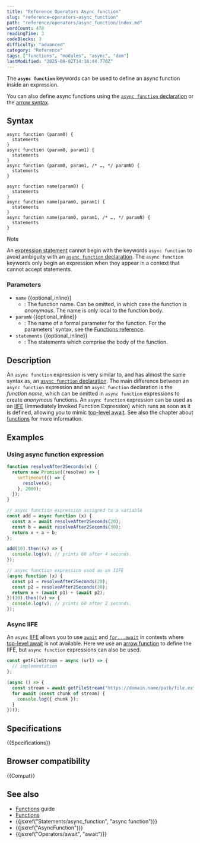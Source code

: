 ```yaml
---
title: "Reference Operators Async_function"
slug: "reference-operators-async_function"
path: "reference/operators/async_function/index.md"
wordCount: 478
readingTime: 3
codeBlocks: 3
difficulty: "advanced"
category: "Reference"
tags: ["functions", "modules", "async", "dom"]
lastModified: "2025-08-02T14:16:44.770Z"
---
```



The **`async function`** keywords can be used to define an async function inside an expression.

You can also define async functions using the [`async function` declaration](/en-US/docs/Web/JavaScript/Reference/Statements/async_function) or the [arrow syntax](/en-US/docs/Web/JavaScript/Reference/Functions/Arrow_functions).

## Syntax

```js-nolint
async function (param0) {
  statements
}
async function (param0, param1) {
  statements
}
async function (param0, param1, /* …, */ paramN) {
  statements
}

async function name(param0) {
  statements
}
async function name(param0, param1) {
  statements
}
async function name(param0, param1, /* …, */ paramN) {
  statements
}
```

> [!NOTE]
> An [expression statement](/en-US/docs/Web/JavaScript/Reference/Statements/Expression_statement) cannot begin with the keywords `async function` to avoid ambiguity with an [`async function` declaration](/en-US/docs/Web/JavaScript/Reference/Statements/async_function). The `async function` keywords only begin an expression when they appear in a context that cannot accept statements.

### Parameters

- `name` {{optional_inline}}
  - : The function name. Can be omitted, in which case the function is _anonymous_. The name is only local to the function body.
- `paramN` {{optional_inline}}
  - : The name of a formal parameter for the function. For the parameters' syntax, see the [Functions reference](/en-US/docs/Web/JavaScript/Guide/Functions#function_parameters).
- `statements` {{optional_inline}}
  - : The statements which comprise the body of the function.

## Description

An `async function` expression is very similar to, and has almost the same syntax as, an [`async function` declaration](/en-US/docs/Web/JavaScript/Reference/Statements/async_function). The main difference between an `async function` expression and an `async function` declaration is the _function name_, which can be omitted in `async function` expressions to create _anonymous_ functions. An `async function` expression can be used as an [IIFE](/en-US/docs/Glossary/IIFE) (Immediately Invoked Function Expression) which runs as soon as it is defined, allowing you to mimic [top-level await](/en-US/docs/Web/JavaScript/Guide/Modules#top_level_await). See also the chapter about [functions](/en-US/docs/Web/JavaScript/Reference/Functions) for more information.

## Examples

### Using async function expression

```js
function resolveAfter2Seconds(x) {
  return new Promise((resolve) => {
    setTimeout(() => {
      resolve(x);
    }, 2000);
  });
}

// async function expression assigned to a variable
const add = async function (x) {
  const a = await resolveAfter2Seconds(20);
  const b = await resolveAfter2Seconds(30);
  return x + a + b;
};

add(10).then((v) => {
  console.log(v); // prints 60 after 4 seconds.
});

// async function expression used as an IIFE
(async function (x) {
  const p1 = resolveAfter2Seconds(20);
  const p2 = resolveAfter2Seconds(30);
  return x + (await p1) + (await p2);
})(10).then((v) => {
  console.log(v); // prints 60 after 2 seconds.
});
```

### Async IIFE

An `async` [IIFE](/en-US/docs/Glossary/IIFE) allows you to use [`await`](/en-US/docs/Web/JavaScript/Reference/Operators/await) and [`for...await`](/en-US/docs/Web/JavaScript/Reference/Statements/for-await...of) in contexts where [top-level await](/en-US/docs/Web/JavaScript/Reference/Operators/await#top_level_await) is not available. Here we use an [arrow function](/en-US/docs/Web/JavaScript/Reference/Functions/Arrow_functions) to define the IIFE, but `async function` expressions can also be used.

```js
const getFileStream = async (url) => {
  // implementation
};

(async () => {
  const stream = await getFileStream("https://domain.name/path/file.ext");
  for await (const chunk of stream) {
    console.log({ chunk });
  }
})();
```

## Specifications

{{Specifications}}

## Browser compatibility

{{Compat}}

## See also

- [Functions](/en-US/docs/Web/JavaScript/Guide/Functions) guide
- [Functions](/en-US/docs/Web/JavaScript/Reference/Functions)
- {{jsxref("Statements/async_function", "async function")}}
- {{jsxref("AsyncFunction")}}
- {{jsxref("Operators/await", "await")}}
